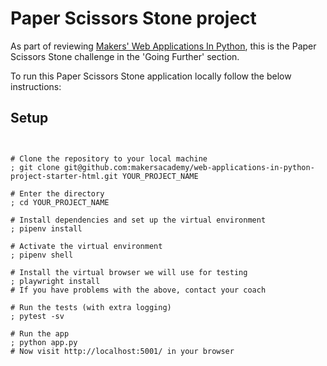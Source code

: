 # Paper Scissors Stone project

As part of reviewing [Makers' Web Applications In Python](https://github.com/makersacademy/web-applications-in-python/), this is the Paper Scissors Stone challenge in the 'Going Further' section. 

To run this Paper Scissors Stone application locally follow the below instructions:

## Setup

```shell


# Clone the repository to your local machine
; git clone git@github.com:makersacademy/web-applications-in-python-project-starter-html.git YOUR_PROJECT_NAME

# Enter the directory
; cd YOUR_PROJECT_NAME

# Install dependencies and set up the virtual environment
; pipenv install

# Activate the virtual environment
; pipenv shell

# Install the virtual browser we will use for testing
; playwright install
# If you have problems with the above, contact your coach

# Run the tests (with extra logging)
; pytest -sv

# Run the app
; python app.py
# Now visit http://localhost:5001/ in your browser
```
